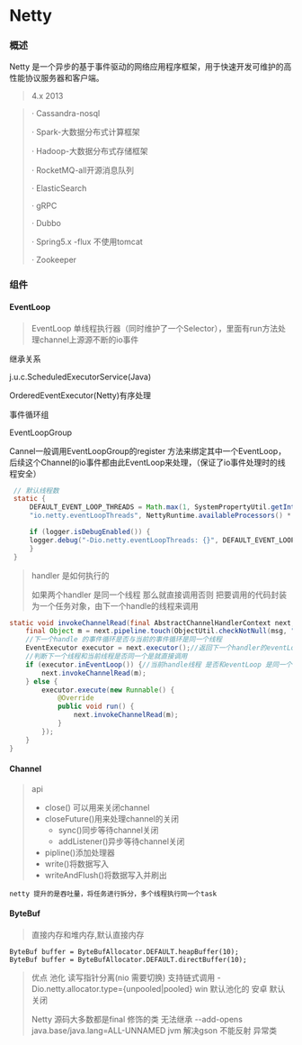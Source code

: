 # Netty

### 概述

Netty 是一个异步的基于事件驱动的网络应用程序框架，用于快速开发可维护的高性能协议服务器和客户端。

> 4.x 2013

> · Cassandra-nosql
>
> · Spark-大数据分布式计算框架
>
> · Hadoop-大数据分布式存储框架
>
> · RocketMQ-all开源消息队列
>
> · ElasticSearch
>
> · gRPC
>
> · Dubbo
>
> · Spring5.x -flux 不使用tomcat
>
> · Zookeeper

### 组件

#### EventLoop

> EventLoop 单线程执行器（同时维护了一个Selector），里面有run方法处理channel上源源不断的io事件

继承关系

j.u.c.ScheduledExecutorService(Java)

OrderedEventExecutor(Netty)有序处理

事件循环组

EventLoopGroup 

Cannel一般调用EventLoopGroup的register 方法来绑定其中一个EventLoop，后续这个Channel的io事件都由此EventLoop来处理，（保证了io事件处理时的线程安全）

```java
 // 默认线程数       
 static {
     DEFAULT_EVENT_LOOP_THREADS = Math.max(1, SystemPropertyUtil.getInt(
     "io.netty.eventLoopThreads", NettyRuntime.availableProcessors() * 2));

     if (logger.isDebugEnabled()) {
     logger.debug("-Dio.netty.eventLoopThreads: {}", DEFAULT_EVENT_LOOP_THREADS);
     }
 }     
```

> handler 是如何执行的
>
> 如果两个handler 是同一个线程 那么就直接调用否则 把要调用的代码封装为一个任务对象，由下一个handle的线程来调用

```java
static void invokeChannelRead(final AbstractChannelHandlerContext next, Object msg) {
    final Object m = next.pipeline.touch(ObjectUtil.checkNotNull(msg, "msg"), next);
    //下一个handle 的事件循环是否与当前的事件循环是同一个线程
    EventExecutor executor = next.executor();//返回下一个handler的eventLoop
    //判断下一个线程和当前线程是否同一个是就直接调用
    if (executor.inEventLoop()) {//当前handle线程 是否和eventLoop 是同一个线程
        next.invokeChannelRead(m);
    } else {
        executor.execute(new Runnable() {
            @Override
            public void run() {
                next.invokeChannelRead(m);
            }
        });
    }
}
```

#### Channel

> api
>
> * close() 可以用来关闭channel
> * closeFuture()用来处理channel的关闭
>   * sync()同步等待channel关闭
>   * addListener()异步等待channel关闭
> * pipline()添加处理器
> * write()将数据写入
> * writeAndFlush()将数据写入并刷出




```text
netty 提升的是吞吐量，将任务进行拆分，多个线程执行同一个task

```
#### ByteBuf
> 直接内存和堆内存,默认直接内存
```agsl
ByteBuf buffer = ByteBufAllocator.DEFAULT.heapBuffer(10);
ByteBuf buffer = ByteBufAllocator.DEFAULT.directBuffer(10);
``` 
> 优点 池化 读写指针分离(nio 需要切换) 支持链式调用 
> -Dio.netty.allocator.type={unpooled|pooled}
> win 默认池化的 安卓 默认关闭
> 
> 
> 
> 
> 
> Netty 源码大多数都是final 修饰的类 无法继承
> --add-opens java.base/java.lang=ALL-UNNAMED jvm 解决gson 不能反射 异常类